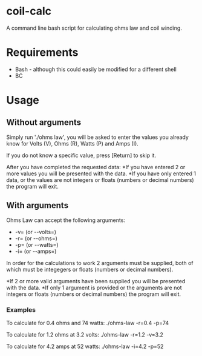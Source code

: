 # coil-calc
A command line bash script for calculating ohms law and coil winding.

# Requirements
* Bash - although this could easily be modified for a different shell
* BC

# Usage 
## Without arguments 
Simply run './ohms law', you will be asked to enter the values you already know for Volts (V), Ohms (R), Watts (P) and Amps (I).

If you do not know a specific value, press [Return] to skip it.

After you have completed the requested data:
*If you have entered 2 or more values you will be presented with the data.
*If you have only entered 1 data, or the values are not integers or floats (numbers or decimal numbers) the program will exit.

## With arguments 
Ohms Law can accept the following arguments:
* -v= (or --volts=)
* -r= (or --ohms=)
* -p= (or --watts=)
* -i= (or --amps=)

In order for the calculations to work 2 arguments must be supplied, both of which must be integegers or floats (numbers or decimal numbers).

*If 2 or more valid arguments have been supplied you will be presented with the data.
*If only 1 argument is provided or the arguments are not integers or floats (numbers or decimal numbers) the program will exit.

### Examples
To calculate for 0.4 ohms and 74 watts:
./ohms-law -r=0.4 -p=74

To calculate for 1.2 ohms at 3.2 volts:
./ohms-law -r=1.2 -v=3.2

To calculate for 4.2 amps at 52 watts:
./ohms-law -i=4.2 -p=52